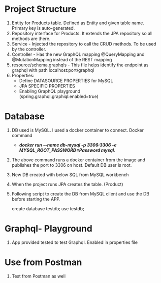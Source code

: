 # Project Structure

1. Entity for Products table. Defined as Entity and given table name. Primary key is auto-generated.
2. Repository interface for Products. It extends the JPA repository so all methods are there.
3. Service - Injected the repository to call the CRUD methods. To be used by the controller.
4. Controller - Has the new  GraphQL mapping @QueryMapping and  @MutationMapping instead of the REST mapping
5. resource/schema.graphqls - This file helps identify the endpoint as graphql with path localhost:port/graphql
6. Properties:
   - Define DATASOURCE PROPERTIES for MySQL 
   - JPA SPECIFIC PROPERTIES 
   - Enabling GraphQL playground (spring.graphql.graphiql.enabled=true)

# Database
1. DB used is MySQL. I used a docker container to connect. Docker command
    - **_docker run --name db-mysql -p 3306:3306 -e MYSQL_ROOT_PASSWORD=Password mysql_**.
2. The above command runs a docker container from the image and publishes the port to 3306 on host. Default DB user is root.
3. New DB created with below SQL from MySQL workbench
4. When the project runs JPA creates the table. (Product)
5. Following script to create the DB from MySQL client and use the DB before starting the APP.

   	create database testdb;
   	use testdb;
# Graphql- Playground
1. App provided tested to test Graphql. Enabled in properties file
# Use from Postman
1. Test from Postman as well 